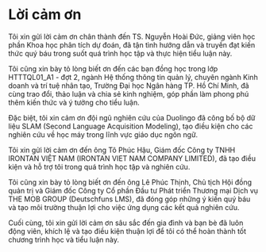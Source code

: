 # Lời cảm ơn

Tôi xin gửi lời cảm ơn chân thành đến TS. Nguyễn Hoài Đức, giảng viên học phần Khoa học phân tích dự đoán, đã tận tình hướng dẫn và truyền đạt kiến thức quý báu trong suốt quá trình học tập và thực hiện tiểu luận này.

Tôi cũng xin bày tỏ lòng biết ơn đến các bạn đồng học trong lớp HTTTQL01_A1 - đợt 2, ngành Hệ thống thông tin quản lý, chuyên ngành Kinh doanh và trí tuệ nhân tạo, Trường Đại học Ngân hàng TP. Hồ Chí Minh, đã cùng trao đổi, thảo luận và chia sẻ kinh nghiệm, góp phần làm phong phú thêm kiến thức và ý tưởng cho tiểu luận.

Đặc biệt, tôi xin cảm ơn đội ngũ nghiên cứu của Duolingo đã công bố bộ dữ liệu SLAM (Second Language Acquisition Modeling), tạo điều kiện cho các nghiên cứu về học máy trong lĩnh vực giáo dục ngôn ngữ.

Tôi xin gửi lời cảm ơn đến ông Tô Phúc Hậu, Giám đốc Công ty TNHH IRONTAN VIỆT NAM (IRONTAN VIET NAM COMPANY LIMITED), đã tạo điều kiện và hỗ trợ tôi trong quá trình học tập và nghiên cứu.

Tôi cũng xin bày tỏ lòng biết ơn đến ông Lê Phúc Thịnh, Chủ tịch Hội đồng quản trị và Giám đốc Công ty Cổ phần Đầu tư Phát triển Thương mại Dịch vụ THE MOB GROUP (Deutschfuns LMS), đã đóng góp những ý kiến quý báu và tạo môi trường thuận lợi cho việc ứng dụng các kết quả nghiên cứu.

Cuối cùng, tôi xin gửi lời cảm ơn sâu sắc đến gia đình và bạn bè đã luôn động viên, khích lệ và tạo điều kiện thuận lợi để tôi có thể hoàn thành tốt chương trình học và tiểu luận này.

